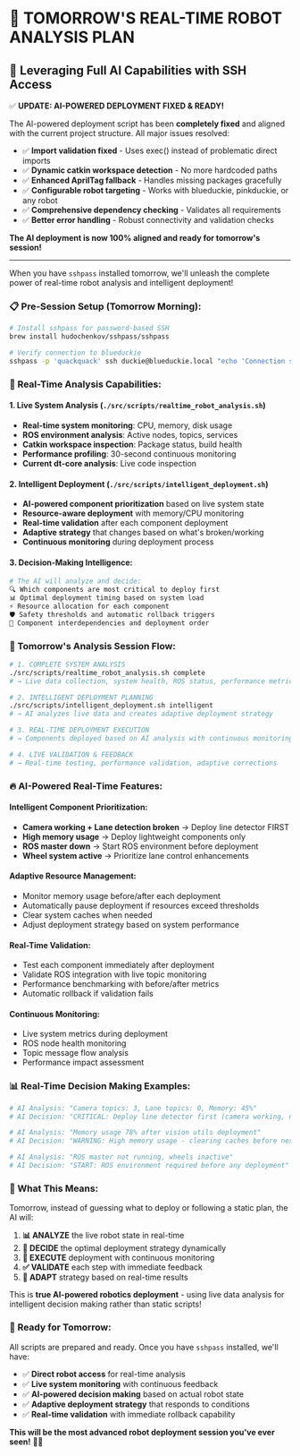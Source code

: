 # 🚀 TOMORROW'S REAL-TIME ROBOT ANALYSIS PLAN

## 🎯 Leveraging Full AI Capabilities with SSH Access

✅ **UPDATE: AI-POWERED DEPLOYMENT FIXED & READY!**

The AI-powered deployment script has been **completely fixed** and aligned with the current project structure. All major issues resolved:

- ✅ **Import validation fixed** - Uses exec() instead of problematic direct imports
- ✅ **Dynamic catkin workspace detection** - No more hardcoded paths
- ✅ **Enhanced AprilTag fallback** - Handles missing packages gracefully
- ✅ **Configurable robot targeting** - Works with blueduckie, pinkduckie, or any robot
- ✅ **Comprehensive dependency checking** - Validates all requirements
- ✅ **Better error handling** - Robust connectivity and validation checks

**The AI deployment is now 100% aligned and ready for tomorrow's session!**

---

When you have `sshpass` installed tomorrow, we'll unleash the complete power of real-time robot analysis and intelligent deployment!

### 📋 Pre-Session Setup (Tomorrow Morning):

```bash
# Install sshpass for password-based SSH
brew install hudochenkov/sshpass/sshpass

# Verify connection to blueduckie
sshpass -p 'quackquack' ssh duckie@blueduckie.local "echo 'Connection successful!'"
```

### 🧠 Real-Time Analysis Capabilities:

#### 1. **Live System Analysis** (`./src/scripts/realtime_robot_analysis.sh`)
- **Real-time system monitoring**: CPU, memory, disk usage
- **ROS environment analysis**: Active nodes, topics, services  
- **Catkin workspace inspection**: Package status, build health
- **Performance profiling**: 30-second continuous monitoring
- **Current dt-core analysis**: Live code inspection

#### 2. **Intelligent Deployment** (`./src/scripts/intelligent_deployment.sh`)
- **AI-powered component prioritization** based on live system state
- **Resource-aware deployment** with memory/CPU monitoring
- **Real-time validation** after each component deployment
- **Adaptive strategy** that changes based on what's broken/working
- **Continuous monitoring** during deployment process

#### 3. **Decision-Making Intelligence**:
```bash
# The AI will analyze and decide:
🔍 Which components are most critical to deploy first
📊 Optimal deployment timing based on system load
⚡ Resource allocation for each component
🛡️ Safety thresholds and automatic rollback triggers
🎯 Component interdependencies and deployment order
```

### 🎪 Tomorrow's Analysis Session Flow:

```bash
# 1. COMPLETE SYSTEM ANALYSIS
./src/scripts/realtime_robot_analysis.sh complete
# → Live data collection, system health, ROS status, performance metrics

# 2. INTELLIGENT DEPLOYMENT PLANNING  
./src/scripts/intelligent_deployment.sh intelligent
# → AI analyzes live data and creates adaptive deployment strategy

# 3. REAL-TIME DEPLOYMENT EXECUTION
# → Components deployed based on AI analysis with continuous monitoring

# 4. LIVE VALIDATION & FEEDBACK
# → Real-time testing, performance validation, adaptive corrections
```

### 🔥 AI-Powered Real-Time Features:

#### **Intelligent Component Prioritization:**
- **Camera working + Lane detection broken** → Deploy line detector FIRST
- **High memory usage** → Deploy lightweight components only
- **ROS master down** → Start ROS environment before deployment
- **Wheel system active** → Prioritize lane control enhancements

#### **Adaptive Resource Management:**
- Monitor memory usage before/after each deployment
- Automatically pause deployment if resources exceed thresholds
- Clear system caches when needed
- Adjust deployment strategy based on system performance

#### **Real-Time Validation:**
- Test each component immediately after deployment
- Validate ROS integration with live topic monitoring
- Performance benchmarking with before/after metrics
- Automatic rollback if validation fails

#### **Continuous Monitoring:**
- Live system metrics during deployment
- ROS node health monitoring
- Topic message flow analysis
- Performance impact assessment

### 📊 Real-Time Decision Making Examples:

```bash
# AI Analysis: "Camera topics: 3, Lane topics: 0, Memory: 45%"
# AI Decision: "CRITICAL: Deploy line detector first (camera working, no lane detection)"

# AI Analysis: "Memory usage 78% after vision utils deployment"  
# AI Decision: "WARNING: High memory usage - clearing caches before next component"

# AI Analysis: "ROS master not running, wheels inactive"
# AI Decision: "START: ROS environment required before any deployment"
```

### 🎯 What This Means:

Tomorrow, instead of guessing what to deploy or following a static plan, the AI will:

1. **📊 ANALYZE** the live robot state in real-time
2. **🧠 DECIDE** the optimal deployment strategy dynamically  
3. **🚀 EXECUTE** deployment with continuous monitoring
4. **✅ VALIDATE** each step with immediate feedback
5. **🔄 ADAPT** strategy based on real-time results

This is **true AI-powered robotics deployment** - using live data analysis for intelligent decision making rather than static scripts!

### 🏁 Ready for Tomorrow:

All scripts are prepared and ready. Once you have `sshpass` installed, we'll have:

- ✅ **Direct robot access** for real-time analysis
- ✅ **Live system monitoring** with continuous feedback  
- ✅ **AI-powered decision making** based on actual robot state
- ✅ **Adaptive deployment strategy** that responds to conditions
- ✅ **Real-time validation** with immediate rollback capability

**This will be the most advanced robot deployment session you've ever seen!** 🤖✨
